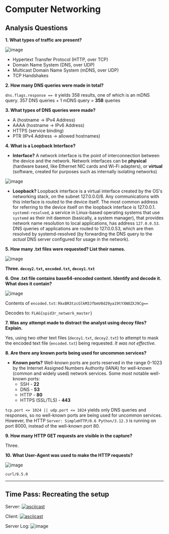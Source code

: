 # Computer Networking

## Analysis Questions

**1. What types of traffic are present?**

![image](https://github.com/user-attachments/assets/56791775-e9ca-4a18-b045-dcff3a08e7d5)

- Hypertext Transfer Protocol (HTTP, over TCP)
- Domain Name System (DNS, over UDP)
- Multicast Domain Name System (mDNS, over UDP)
- TCP Handshakes

**2. How many DNS queries were made in total?**

`dns.flags.response == 0` yields 358 results, one of which is an mDNS query.
357 DNS queries + 1 mDNS query = **358** queries

**3. What types of DNS queries were made?**

- A (hostname -> IPv4 Address)
- AAAA (hostname -> IPv6 Address)
- HTTPS (service binding)
- PTR (IPv4 Address -> allowed hostnames)

**4. What is a Loopback Interface?**

- **Interface?** A network interface is the point of interconnection between the device and the network. Network interfaces can be **physical** (hardware based, like Ethernet NIC cards and Wi-Fi adapters), or **virtual** (software, created for purposes such as internally isolating networks)

![image](https://github.com/user-attachments/assets/8d31f456-9887-4091-a1e0-c074b1feb26a)

- **Loopback?** Loopback interface is a virtual interface created by the OS's networking stack, on the subnet 127.0.0.0/8. Any communications with this interface is routed to the device itself. The most common address for referring to the device itself on the loopback interface is 127.0.0.1. `systemd-resolved`, a service in Linux-based operating systems that use `systemd` as their init daemon (basically, a system manager), that provides network name resolution to local applications, has address `127.0.0.53`. DNS queries of applications are routed to 127.0.0.53, which are then resolved by systemd-resolved (by forwarding the DNS query to the *actual* DNS server configured for usage in the network).

**5. How many .txt files were requested? List their names.**

![image](https://github.com/user-attachments/assets/c6e7cb32-364a-428b-b6fb-7fe86af4df1c)

**Three. `decoy2.txt`, `encoded.txt`, `decoy1.txt`**

**6. One .txt file contains base64-encoded content. Identify and decode it. What does it contain?**

![image](https://github.com/user-attachments/assets/22261c04-a01f-47ae-a15f-0207196cd694)

Contents of `encoded.txt`: `RkxBR3tzcGlkM3JfbmV0d29ya19tYXN0ZXJ9Cg==`

Decodes to: `FLAG{spid3r_network_master}`

**7. Was any attempt made to distract the analyst using decoy files? Explain.**

Yes, using two other text files (`decoy1.txt`, `decoy2.txt`) to attempt to mask the encoded text file (`encoded.txt`) being requested. *It was not effective.*

**8. Are there any known ports being used for uncommon services?**

- **Known ports?** Well-known ports are ports reserved in the range 0-1023 by the Internet Assigned Numbers Authority (IANA) for well-known (common and widely used) network services. Some most notable well-known ports:
    * SSH - **22**
    * DNS - **53**
    * HTTP - **80**
    * HTTPS (SSL/TLS) - **443**

`tcp.port <= 1024 || udp.port <= 1024` yields only DNS queries and responses, so no well-known ports are being used for uncommon services. However, the HTTP `Server: SimpleHTTP/0.6 Python/3.12.3` is running on port 8000, instead of the well-known port 80.

**9. How many HTTP GET requests are visible in the capture?**

Three.

**10. What User-Agent was used to make the HTTP requests?**

![image](https://github.com/user-attachments/assets/67d9b3d7-bf51-4a38-b4b0-282942b7265b)

`curl/8.5.0`

***

## Time Pass: Recreating the setup

Server:
[![asciicast](https://asciinema.org/a/tUkHw6z3yBlRxOeVYSSJWUKKA.svg)](https://asciinema.org/a/tUkHw6z3yBlRxOeVYSSJWUKKA)

Client:
[![asciicast](https://asciinema.org/a/36XGUSjU4PhmyTm9p8ISsubsa.svg)](https://asciinema.org/a/36XGUSjU4PhmyTm9p8ISsubsa)

Server Log:
![image](https://github.com/user-attachments/assets/885d3322-552b-41c0-9227-01d12a413739)
